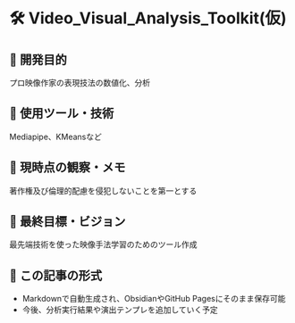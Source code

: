 # 🛠 Video_Visual_Analysis_Toolkit(仮)

## 🎯 開発目的
プロ映像作家の表現技法の数値化、分析

## 🧪 使用ツール・技術
Mediapipe、KMeansなど

## 🧠 現時点の観察・メモ
著作権及び倫理的配慮を侵犯しないことを第一とする

## 🌟 最終目標・ビジョン
最先端技術を使った映像手法学習のためのツール作成

## 📄 この記事の形式
- Markdownで自動生成され、ObsidianやGitHub Pagesにそのまま保存可能
- 今後、分析実行結果や演出テンプレを追加していく予定